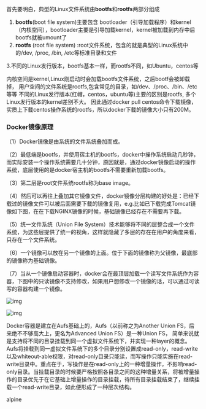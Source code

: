 首先要明白，典型的Linux文件系统由**bootfs**和**rootfs**两部分组成
1. **bootfs**(boot file system)主要包含 bootloader（引导加载程序）和kernel（内核空间），bootloader主要是引导加载kernel，kernel被加载到内存中后 bootfs就被umount了
2. **rootfs** (root file system) :root文件系统，包含的就是典型的Linux系统中的/dev, /proc, /bin, /etc等标准目录和文件

3.不同的Linux发行版本，bootfs基本一样，而rootfs不同，如Ubuntu，centos等

内核空间是kernel,Linux刚启动时会加载bootfs文件系统，之后bootf会被卸载掉，
用户空间的文件系统是rootfs,包含常见的目录，如/dev、/proc、/bin、/etc等等
不同的Linux发行版本(红帽，centos，ubuntu等)主要的区别是rootfs, 多个Linux发行版本的kernel差别不大。
因此通过docker pull centos命令下载镜像，实质上下载centos操作系统的rootfs，所以docker下载的镜像大小只有200M。

### Docker镜像原理

（1）Docker镜像是由系统的文件系统叠加而成。

（2）最低端是bootfs，并使用宿主机的bootfs，docker中操作系统启动几秒钟，而实际安装一个操作系统需要几十分钟，原因就是，通过docker镜像启动的操作系统，底层使用的是docker宿主机的bootfs不需要重新加载bootfs。

（3）第二层是root文件系统rootfs称为base image。

（4）然后可以再往上叠加其它镜像文件，docker镜像分层构建的好处是：已经下载过的镜像文件可以被后面需要下载的镜像复用，e.g.比如已下载完成Tomcat镜像如下图，在在下载NGINX镜像的时候，基础镜像已经存在不需要再下载。

（5）统一文件系统（Union File System）技术能够将不同的层整合成一个文件系统，为这些层提供了统一的视角，这样就隐藏了多层的存在在用户的角度来看，只存在一个文件系统。

（6）一个镜像可以放在另一个镜像的上面。位于下面的镜像称为父镜像，最底部的镜像称为基础镜像。

（7）当从一个镜像启动容器时，docker会在最顶层加载一个读写文件系统作为容器，下图中的只读镜像不支持修改，如果用户想修改一个镜像的话，可以通过可读写的容器构建一个镜像。

![img](https://img-blog.csdnimg.cn/20200621231743148.jpeg?x-oss-process=image/watermark,type_ZmFuZ3poZW5naGVpdGk,shadow_10,text_aHR0cHM6Ly9ibG9nLmNzZG4ubmV0L3FxXzQwNjAxNjAz,size_16,color_FFFFFF,t_70)

![img](https://img-blog.csdnimg.cn/20200621231743150.jpeg?x-oss-process=image/watermark,type_ZmFuZ3poZW5naGVpdGk,shadow_10,text_aHR0cHM6Ly9ibG9nLmNzZG4ubmV0L3FxXzQwNjAxNjAz,size_16,color_FFFFFF,t_70)

Docker容器是建立在Aufs基础上的，Aufs（以前称之为Another Union FS，后来绝不不够高大上，更名为Advanced Union FS）是一种Union FS， 简单来说就是支持将不同的目录挂载到同一个虚拟文件系统下，并实现一种layer的概念。Aufs将挂载到同一虚拟文件系统下的多个目录分别设置成read-only，read-write以及whiteout-able权限，对read-only目录只能读，而写操作只能实施在read-write目录中。重点在于，写操作是在read-only上的一种增量操作，不影响read-only目录。当挂载目录的时候要严格按照各目录之间的这种增量关系，将被增量操作的目录优先于在它基础上增量操作的目录挂载，待所有目录挂载结束了，继续挂载一个read-write目录，如此便形成了一种层次结构。





alpine